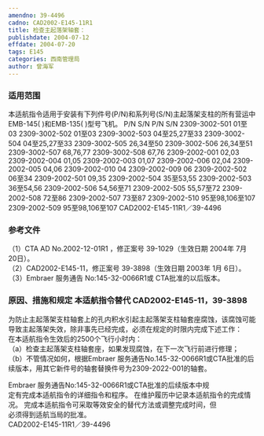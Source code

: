 ```yaml
---
amendno: 39-4496  
cadno: CAD2002-E145-11R1  
title: 检查主起落架轴套：  
publishdate: 2004-07-12  
effdate: 2004-07-20  
tags: E145  
categories: 西南管理局  
author: 曾海军  
---
```

  
### 适用范围  
本适航指令适用于安装有下列件号(P/N)和系列号(S/N)主起落架支柱的所有营运中EMB-145( )和EMB-135( )型号飞机。
P/N  S/N  P/N  S/N
2309-3002-501  01至03  2309-3002-502  01至03
2309-3002-503  04至25,27至33  2309-3002-504  04至25,27至33
2309-3002-505  26,34至50  2309-3002-506  26,34至51
2309-3002-507  68,76,77  2309-3002-508  67,76
2309-2002-001  02,03  2309-2002-004  01,05
2309-2002-003  01,07  2309-2002-006  02,04
2309-2002-005  04,06  2309-2002-010  04
2309-2002-009  06  2309-2002-502  06至34
2309-2002-501  09,35  2309-2002-504  35至53,55
2309-2002-503  36至54,56  2309-2002-506  54,56至71
2309-2002-505  55,57至72  2309-2002-508  72至86
2309-2002-507  73至87  2309-2002-510  95至98,106至107
2309-2002-509  95至98,106至107
CAD2002-E145-11R1／39-4496  
  
<!--more-->  
### 参考文件  
（1）CTA AD No.2002-12-01R1 ，修正案号 39-1029（生效日期 2004年 7月 20日）。  
（2）CAD2002-E145-11，修正案号 39-3898（生效日期 2003年 1月 6日）。  
（3）Embraer 服务通告 No:145-32-0066R1或 CTA批准的以后版本。  
  
### 原因、措施和规定 本适航指令替代 CAD2002-E145-11，39-3898  
为防止主起落架支柱轴套上的孔内积水引起主起落架支柱轴套座腐蚀，该腐蚀可能导致主起落架失效，除非事先已经完成，必须在规定的时限内完成下述工作：  
在本适航指令生效后的2500个飞行小时内：  
（a）检查主起落架支柱轴套座，如果发现腐蚀，在下一次飞行前进行修理；  
（b）不管情况如何，根据Embraer 服务通告No.145-32-0066R1或CTA批准的后续版本，用其它新件号的轴套替换件号为2309-2022-001的轴套。  
  
Embraer 服务通告No:145-32-0066R1或CTA批准的后续版本中规  
定有完成本适航指令的详细指令和程序。 在维护履历中记录本适航指令的完成情况。 完成本适航指令可采取等效安全的替代方法或调整完成时间，但  
必须得到适航当局的批准。  
       CAD2002-E145-11R1／39-4496  
